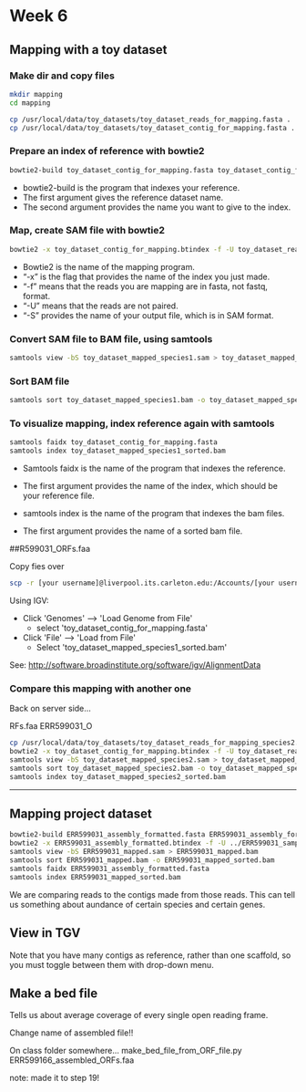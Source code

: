# Week 6

## Mapping with a toy dataset

### Make dir and copy files

```bash
mkdir mapping
cd mapping

cp /usr/local/data/toy_datasets/toy_dataset_reads_for_mapping.fasta .
cp /usr/local/data/toy_datasets/toy_dataset_contig_for_mapping.fasta .
```

### Prepare an index of reference with bowtie2

```bash
bowtie2-build toy_dataset_contig_for_mapping.fasta toy_dataset_contig_for_mapping.btindex
```
* bowtie2-build is the program that indexes your reference.
* The first argument gives the reference dataset name.
* The second argument provides the name you want to give to the index.

### Map, create SAM file with bowtie2

```bash
bowtie2 -x toy_dataset_contig_for_mapping.btindex -f -U toy_dataset_reads_for_mapping.fasta -S toy_dataset_mapped_species1.sam
```

* Bowtie2 is the name of the mapping program.
* “-x” is the flag that provides the name of the index you just made.
* “-f” means that the reads you are mapping are in fasta, not fastq, format.
* “-U” means that the reads are not paired.
* “-S” provides the name of your output file, which is in SAM format.

### Convert SAM file to BAM file, using samtools

```bash
samtools view -bS toy_dataset_mapped_species1.sam > toy_dataset_mapped_species1.bam
```

### Sort BAM file

```bash
samtools sort toy_dataset_mapped_species1.bam -o toy_dataset_mapped_species1_sorted.bam
```

### To visualize mapping, index reference again with samtools

```bash
samtools faidx toy_dataset_contig_for_mapping.fasta
samtools index toy_dataset_mapped_species1_sorted.bam
```

* Samtools faidx is the name of the program that indexes the reference.
* The first argument provides the name of the index, which should be your reference file.

* samtools index is the name of the program that indexes the bam files.
* The first argument provides the name of a sorted bam file.

##R599031_ORFs.faa

Copy fies over

```bash
scp -r [your username]@liverpool.its.carleton.edu:/Accounts/[your username]/toy_dataset_directory/mapping/ ~/Desktop
```

Using IGV:

* Click  'Genomes' --> 'Load Genome from File'
  - select 'toy_dataset_contig_for_mapping.fasta'
* Click 'File' --> 'Load from File'
  - Select 'toy_dataset_mapped_species1_sorted.bam'

See: http://software.broadinstitute.org/software/igv/AlignmentData


### Compare this mapping with another one

Back on server side...

RFs.faa  ERR599031_O
```bash
cp /usr/local/data/toy_datasets/toy_dataset_reads_for_mapping_species2.fasta .
bowtie2 -x toy_dataset_contig_for_mapping.btindex -f -U toy_dataset_reads_for_mapping_species2.fasta -S toy_dataset_mapped_species2.sam
samtools view -bS toy_dataset_mapped_species2.sam > toy_dataset_mapped_species2.bam
samtools sort toy_dataset_mapped_species2.bam -o toy_dataset_mapped_species2_sorted.bam
samtools index toy_dataset_mapped_species2_sorted.bam
```

---
## Mapping project dataset

```bash
bowtie2-build ERR599031_assembly_formatted.fasta ERR599031_assembly_formatted.btindex
bowtie2 -x ERR599031_assembly_formatted.btindex -f -U ../ERR599031_sample.fasta -S ERR599031_mapped.sam -p 4
samtools view -bS ERR599031_mapped.sam > ERR599031_mapped.bam
samtools sort ERR599031_mapped.bam -o ERR599031_mapped_sorted.bam
samtools faidx ERR599031_assembly_formatted.fasta 
samtools index ERR599031_mapped_sorted.bam
```

We are comparing reads to the contigs made from those reads. This can tell us something about aundance of certain species
and certain genes.

## View in TGV

Note that you have many contigs as reference, rather than one scaffold, so you must toggle between them with drop-down menu.

## Make a bed file

Tells us about average coverage of every single open reading frame.

Change name of assembled file!!

On class folder somewhere...
make_bed_file_from_ORF_file.py ERR599166_assembled_ORFs.faa


note: made it to step 19!







